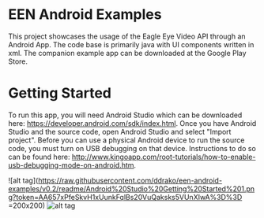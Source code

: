 # EEN Android Examples

This project showcases the usage of the Eagle Eye Video API through an Android App.  The code base is primarily java with UI components written in xml. The companion example app can be downloaded at the Google Play Store.

# Getting Started

To run this app, you will need Android Studio which can be downloaded here: https://developer.android.com/sdk/index.html. Once you have Android Studio and the source code, open Android Studio and select "Import project". Before you can use a physical Android device to run the source code, you must turn on USB debugging on that device. Instructions to do so can be found here: http://www.kingoapp.com/root-tutorials/how-to-enable-usb-debugging-mode-on-android.htm. 

![alt tag](https://raw.githubusercontent.com/ddrako/een-android-examples/v0.2/readme/Android%20Studio%20Getting%20Started%201.png?token=AA657xPfeSkvH1xUunkFqlBs20VuQaksks5VUnXIwA%3D%3D =200x200)
![alt tag](https://raw.githubusercontent.com/ddrako/een-android-examples/v0.2/readme/Android%20Studio%20Getting%20Started%202.png?token=AA657_xeUuszF2491W1sUj54ozcwE0sAks5VUnXfwA%3D%3D)